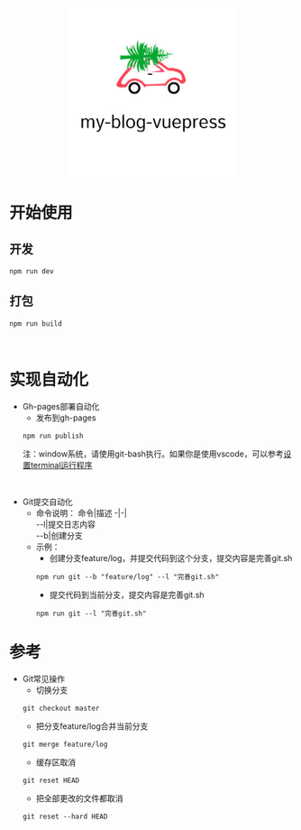 <div align=center><img src="./projectLogo.jpg" width="300" height="300"/></div>

#  开始使用
## 开发
```
npm run dev
```

## 打包
```
npm run build
```

<br/>

# 实现自动化
+ Gh-pages部署自动化
    + 发布到gh-pages
    ```
    npm run publish
    ```
    注：window系统，请使用git-bash执行。如果你是使用vscode，可以参考[设置terminal运行程序](https://yt46767.github.io/my-blog-vuepress/1_%E5%89%8D%E7%AB%AF/4_%E5%B7%A5%E5%85%B7%E9%93%BE/1_GIT/)

<br/>

+ Git提交自动化
    + 命令说明：
    命令|描述
    -|-|        
    --l|提交日志内容           
    --b|创建分支 
    + 示例：
        + 创建分支feature/log，并提交代码到这个分支，提交内容是完善git.sh
        ```
        npm run git --b "feature/log" --l "完善git.sh"
        ```
        + 提交代码到当前分支，提交内容是完善git.sh
        ```
        npm run git --l "完善git.sh"
        ```

# 参考
+ Git常见操作
    + 切换分支
    ```
    git checkout master
    ```
    + 把分支feature/log合并当前分支
    ```
    git merge feature/log
    ```
    + 缓存区取消
    ```
    git reset HEAD
    ```
    + 把全部更改的文件都取消
    ```
    git reset --hard HEAD
    ```